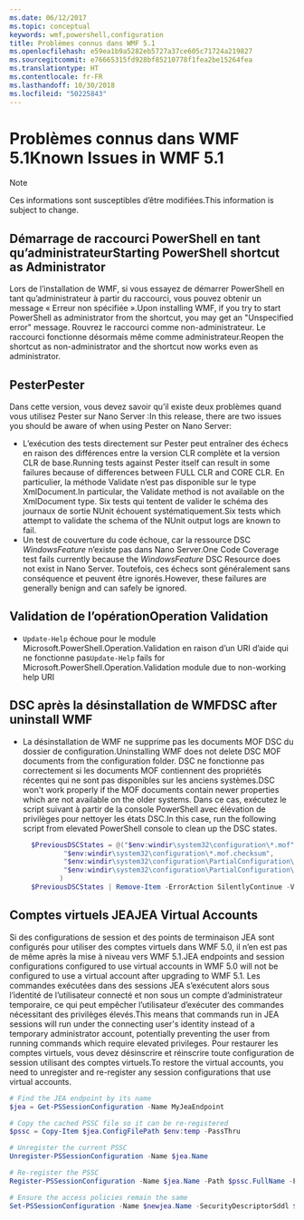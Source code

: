 ```yaml
---
ms.date: 06/12/2017
ms.topic: conceptual
keywords: wmf,powershell,configuration
title: Problèmes connus dans WMF 5.1
ms.openlocfilehash: e59ea1b9a5282eb5727a37ce605c71724a219827
ms.sourcegitcommit: e76665315fd928bf85210778f1fea2be15264fea
ms.translationtype: HT
ms.contentlocale: fr-FR
ms.lasthandoff: 10/30/2018
ms.locfileid: "50225843"
---
```

# <a name="known-issues-in-wmf-51"></a><span data-ttu-id="18a9f-103">Problèmes connus dans WMF 5.1</span><span class="sxs-lookup"><span data-stu-id="18a9f-103">Known Issues in WMF 5.1</span></span>

> [!Note]
> <span data-ttu-id="18a9f-104">Ces informations sont susceptibles d’être modifiées.</span><span class="sxs-lookup"><span data-stu-id="18a9f-104">This information is subject to change.</span></span>

## <a name="starting-powershell-shortcut-as-administrator"></a><span data-ttu-id="18a9f-105">Démarrage de raccourci PowerShell en tant qu’administrateur</span><span class="sxs-lookup"><span data-stu-id="18a9f-105">Starting PowerShell shortcut as Administrator</span></span>

<span data-ttu-id="18a9f-106">Lors de l’installation de WMF, si vous essayez de démarrer PowerShell en tant qu’administrateur à partir du raccourci, vous pouvez obtenir un message « Erreur non spécifiée ».</span><span class="sxs-lookup"><span data-stu-id="18a9f-106">Upon installing WMF, if you try to start PowerShell as administrator from the shortcut, you may get an "Unspecified error" message.</span></span>
<span data-ttu-id="18a9f-107">Rouvrez le raccourci comme non-administrateur. Le raccourci fonctionne désormais même comme administrateur.</span><span class="sxs-lookup"><span data-stu-id="18a9f-107">Reopen the shortcut as non-administrator and the shortcut now works even as administrator.</span></span>

## <a name="pester"></a><span data-ttu-id="18a9f-108">Pester</span><span class="sxs-lookup"><span data-stu-id="18a9f-108">Pester</span></span>

<span data-ttu-id="18a9f-109">Dans cette version, vous devez savoir qu’il existe deux problèmes quand vous utilisez Pester sur Nano Server :</span><span class="sxs-lookup"><span data-stu-id="18a9f-109">In this release, there are two issues you should be aware of when using Pester on Nano Server:</span></span>

- <span data-ttu-id="18a9f-110">L’exécution des tests directement sur Pester peut entraîner des échecs en raison des différences entre la version CLR complète et la version CLR de base.</span><span class="sxs-lookup"><span data-stu-id="18a9f-110">Running tests against Pester itself can result in some failures because of differences between FULL CLR and CORE CLR.</span></span> <span data-ttu-id="18a9f-111">En particulier, la méthode Validate n’est pas disponible sur le type XmlDocument.</span><span class="sxs-lookup"><span data-stu-id="18a9f-111">In particular, the Validate method is not available on the XmlDocument type.</span></span> <span data-ttu-id="18a9f-112">Six tests qui tentent de valider le schéma des journaux de sortie NUnit échouent systématiquement.</span><span class="sxs-lookup"><span data-stu-id="18a9f-112">Six tests which attempt to validate the schema of the NUnit output logs are known to fail.</span></span>
- <span data-ttu-id="18a9f-113">Un test de couverture du code échoue, car la ressource DSC *WindowsFeature* n’existe pas dans Nano Server.</span><span class="sxs-lookup"><span data-stu-id="18a9f-113">One Code Coverage test fails currently because the *WindowsFeature* DSC Resource does not exist in Nano Server.</span></span> <span data-ttu-id="18a9f-114">Toutefois, ces échecs sont généralement sans conséquence et peuvent être ignorés.</span><span class="sxs-lookup"><span data-stu-id="18a9f-114">However, these failures are generally benign and can safely be ignored.</span></span>

## <a name="operation-validation"></a><span data-ttu-id="18a9f-115">Validation de l’opération</span><span class="sxs-lookup"><span data-stu-id="18a9f-115">Operation Validation</span></span>

- <span data-ttu-id="18a9f-116">`Update-Help` échoue pour le module Microsoft.PowerShell.Operation.Validation en raison d’un URI d’aide qui ne fonctionne pas</span><span class="sxs-lookup"><span data-stu-id="18a9f-116">`Update-Help` fails for Microsoft.PowerShell.Operation.Validation module due to non-working help URI</span></span>

## <a name="dsc-after-uninstall-wmf"></a><span data-ttu-id="18a9f-117">DSC après la désinstallation de WMF</span><span class="sxs-lookup"><span data-stu-id="18a9f-117">DSC after uninstall WMF</span></span>

- <span data-ttu-id="18a9f-118">La désinstallation de WMF ne supprime pas les documents MOF DSC du dossier de configuration.</span><span class="sxs-lookup"><span data-stu-id="18a9f-118">Uninstalling WMF does not delete DSC MOF documents from the configuration folder.</span></span> <span data-ttu-id="18a9f-119">DSC ne fonctionne pas correctement si les documents MOF contiennent des propriétés récentes qui ne sont pas disponibles sur les anciens systèmes.</span><span class="sxs-lookup"><span data-stu-id="18a9f-119">DSC won't work properly if the MOF documents contain newer properties which are not available on the older systems.</span></span> <span data-ttu-id="18a9f-120">Dans ce cas, exécutez le script suivant à partir de la console PowerShell avec élévation de privilèges pour nettoyer les états DSC.</span><span class="sxs-lookup"><span data-stu-id="18a9f-120">In this case, run the following script from elevated PowerShell console to clean up the DSC states.</span></span>

  ```powershell
    $PreviousDSCStates = @("$env:windir\system32\configuration\*.mof",
            "$env:windir\system32\configuration\*.mof.checksum",
            "$env:windir\system32\configuration\PartialConfiguration\*.mof",
            "$env:windir\system32\configuration\PartialConfiguration\*.mof.checksum"
           )
    $PreviousDSCStates | Remove-Item -ErrorAction SilentlyContinue -Verbose
  ```

## <a name="jea-virtual-accounts"></a><span data-ttu-id="18a9f-121">Comptes virtuels JEA</span><span class="sxs-lookup"><span data-stu-id="18a9f-121">JEA Virtual Accounts</span></span>

<span data-ttu-id="18a9f-122">Si des configurations de session et des points de terminaison JEA sont configurés pour utiliser des comptes virtuels dans WMF 5.0, il n’en est pas de même après la mise à niveau vers WMF 5.1.</span><span class="sxs-lookup"><span data-stu-id="18a9f-122">JEA endpoints and session configurations configured to use virtual accounts in WMF 5.0 will not be configured to use a virtual account after upgrading to WMF 5.1.</span></span>
<span data-ttu-id="18a9f-123">Les commandes exécutées dans des sessions JEA s’exécutent alors sous l’identité de l’utilisateur connecté et non sous un compte d’administrateur temporaire, ce qui peut empêcher l’utilisateur d’exécuter des commandes nécessitant des privilèges élevés.</span><span class="sxs-lookup"><span data-stu-id="18a9f-123">This means that commands run in JEA sessions will run under the connecting user's identity instead of a temporary administrator account, potentially preventing the user from running commands which require elevated privileges.</span></span>
<span data-ttu-id="18a9f-124">Pour restaurer les comptes virtuels, vous devez désinscrire et réinscrire toute configuration de session utilisant des comptes virtuels.</span><span class="sxs-lookup"><span data-stu-id="18a9f-124">To restore the virtual accounts, you need to unregister and re-register any session configurations that use virtual accounts.</span></span>

```powershell
# Find the JEA endpoint by its name
$jea = Get-PSSessionConfiguration -Name MyJeaEndpoint

# Copy the cached PSSC file so it can be re-registered
$pssc = Copy-Item $jea.ConfigFilePath $env:temp -PassThru

# Unregister the current PSSC
Unregister-PSSessionConfiguration -Name $jea.Name

# Re-register the PSSC
Register-PSSessionConfiguration -Name $jea.Name -Path $pssc.FullName -Force

# Ensure the access policies remain the same
Set-PSSessionConfiguration -Name $newjea.Name -SecurityDescriptorSddl $jea.SecurityDescriptorSddl
```